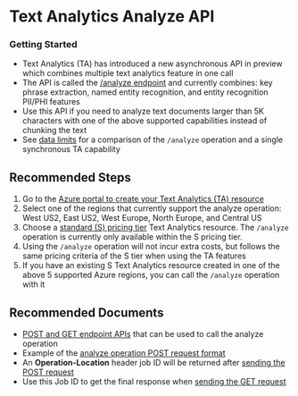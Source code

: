 <properties
  pagetitle="Text Analytics Analyze API"
  service="microsoft.cognitiveservices"
  resource="accounts"
  ms.author="a-sakand"
  selfhelptype="Generic"
  supporttopicids="32783453"
  productpesids="16973"
  cloudEnvironments="public, fairfax, usnat, ussec"
  articleid="b3421ac3-da5c-43a5-b8b8-c644f02c2350"
  ownershipid="AzureCogSvc_CognitiveServices" />
# Text Analytics Analyze API
### Getting Started

* Text Analytics (TA) has introduced a new asynchronous API in preview which combines multiple text analytics feature in one call
* The API is called the [/analyze endpoint](https://docs.microsoft.com/azure/cognitive-services/text-analytics/how-tos/text-analytics-how-to-call-api?tabs=synchronous#using-the-api-asynchronously) and currently combines: key phrase extraction, named entity recognition, and entity recognition PII/PHI features
* Use this API if you need to analyze text documents larger than 5K characters with one of the above supported capabilities instead of chunking the text
* See [data limits](https://docs.microsoft.com//azure/cognitive-services/text-analytics/concepts/data-limits?tabs=version-3#data-limits) for a comparison of the `/analyze` operation and a single synchronous TA capability

## **Recommended Steps**

1. Go to the [Azure portal to create your Text Analytics (TA) resource](https://portal.azure.com/#create/Microsoft.CognitiveServicesTextAnalytics)
1. Select one of the regions that currently support the analyze operation: West US2, East US2, West Europe, North Europe, and Central US
1. Choose a [standard (S) pricing tier](https://azure.microsoft.com/pricing/details/cognitive-services/text-analytics/) Text Analytics resource. The `/analyze` operation is currently only available within the S pricing tier.
1. Using the `/analyze` operation will not incur extra costs, but follows the same pricing criteria of the S tier when using the TA features
1. If you have an existing S Text Analytics resource created in one of the above 5 supported Azure regions, you can call the `/analyze` operation with it   


## **Recommended Documents**

* [POST and GET endpoint APIs](https://docs.microsoft.com/azure/cognitive-services/text-analytics/how-tos/text-analytics-how-to-call-api?tabs=analyze#set-up-a-request) that can be used to call the analyze operation
* Example of the [analyze operation POST request format](https://westus2.dev.cognitive.microsoft.com/docs/services/TextAnalytics-v3-1-preview-3/operations/Analyze)
* An **Operation-Location** header job ID will be returned after [sending the POST request](https://docs.microsoft.com/azure/cognitive-services/text-analytics/how-tos/text-analytics-how-to-call-api?tabs=analyze#send-the-request)
* Use this Job ID to get the final response when [sending the GET request](https://westus2.dev.cognitive.microsoft.com/docs/services/TextAnalytics-v3-1-preview-3/operations/AnalyzeStatus)
